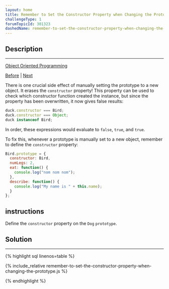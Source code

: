 ```yaml
---
layout: home
title: Remember to Set the Constructor Property when Changing the Prototype
challengeType: 1
forumTopicId: 301323
dashedName: remember-to-set-the-constructor-property-when-changing-the-prototype
---
```


<div class="row">
<div class="columnStmt" markdown="1">

## Description
------

[Object Oriented Programming](../object-oriented-programming/README.md)

[Before](./change-the-prototype-to-a-new-object.md)  | [Next](./understand-where-an-objects-prototype-comes-from.md) 

There is one crucial side effect of manually setting the prototype to a new object. It erases the `constructor` property! This property can be used to check which constructor function created the instance, but since the property has been overwritten, it now gives false results:

```js
duck.constructor === Bird;
duck.constructor === Object;
duck instanceof Bird;
```

In order, these expressions would evaluate to `false`, `true`, and `true`.

To fix this, whenever a prototype is manually set to a new object, remember to define the `constructor` property:

```js
Bird.prototype = {
  constructor: Bird,
  numLegs: 2,
  eat: function() {
    console.log("nom nom nom");
  },
  describe: function() {
    console.log("My name is " + this.name); 
  }
};
```

##  instructions 

Define the `constructor` property on the `Dog` `prototype`.

</div>
<div class="columnSol" markdown="1">

## Solution
------

{% highlight sql linenos=table %}

{% include_relative remember-to-set-the-constructor-property-when-changing-the-prototype.js %}

{% endhighlight %}

</div>
</div>

